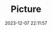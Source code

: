 ---
weight: 1
images:
- /images/edited/77.jpeg
title: Picture
date: 2023-12-07 22:11:57
tags: [luminar neo,work,24-70mm F2.8 DG DN | Art 019,ILCE-7M3,25.4,person]
---